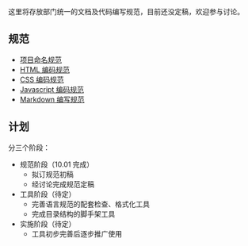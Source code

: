这里将存放部门统一的文档及代码编写规范，目前还没定稿，欢迎参与讨论。

## 规范

* [项目命名规范](./project.md)
* [HTML 编码规范](./html.md)
* [CSS 编码规范](./css.md)
* [Javascript 编码规范](./javascript.md)
* [Markdown 编写规范](./markdown.md)

## 计划

分三个阶段：

* 规范阶段（10.01 完成）
    * 拟订规范初稿
    * 经讨论完成规范定稿
* 工具阶段（待定）
    * 完善语言规范的配套检查、格式化工具
    * 完成目录结构的脚手架工具
* 实施阶段（待定）
    * 工具初步完善后逐步推广使用


